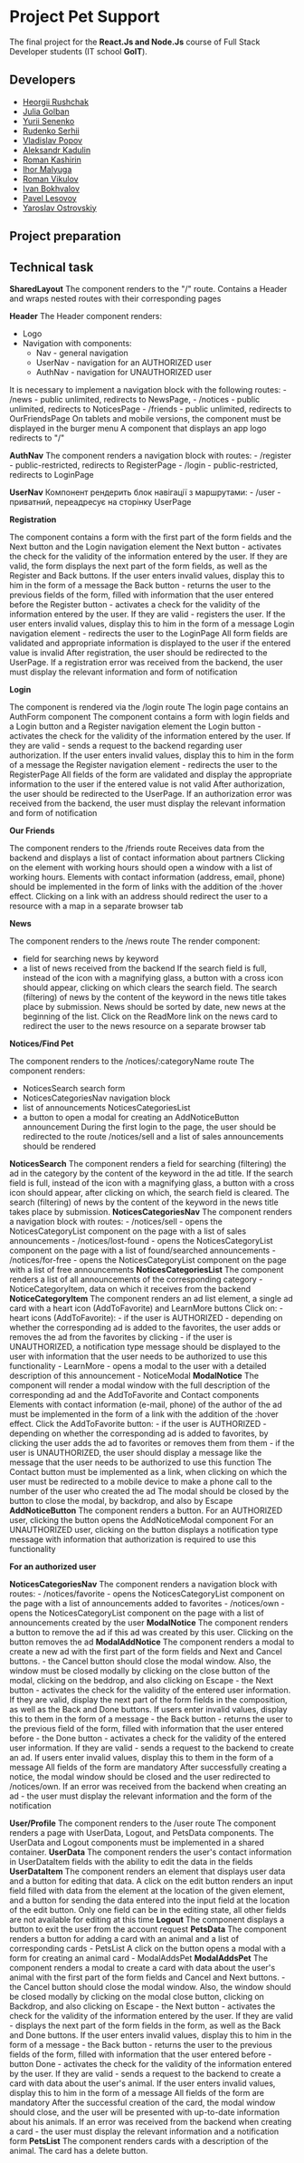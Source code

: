 
# Project Pet Support

The final project for the **React.Js and Node.Js** course of Full Stack Developer students (IT school **GoIT**).

## Developers

- [Heorgii Rushchak](https://github.com/Heorgii)
- [Julia Golban](https://github.com/JuliaGolban)
- [Yurii Senenko](https://github.com/YuriiSenenko)
- [Rudenko Serhii](https://github.com/rudenkoserhii)
- [Vladislav Popov](https://github.com/StudentVlad5)
- [Aleksandr Kadulin](https://github.com/NilKad)
- [Roman Kashirin](https://github.com/RomanKashyrin)
- [Ihor Malyuga](https://github.com/IhorMal)
- [Roman Vikulov](https://github.com/RomanVikulov)
- [Ivan Bokhvalov](https://github.com/bokhvalov)
- [Pavel Lesovoy](https://github.com/PavelLesovoy)
- [Yaroslav Ostrovskiy](https://github.com/ReddenUA)


## Project preparation


## Technical task

**SharedLayout**
  The component renders to the "/" route. Contains a Header and wraps nested routes with their corresponding pages
  
**Header**
  The Header component renders:
   - Logo
   - Navigation with components:
       - Nav - general navigation
       - UserNav - navigation for an AUTHORIZED user
       - AuthNav - navigation for UNAUTHORIZED user
       
  It is necessary to implement a navigation block with the following routes:
     - /news - public unlimited, redirects to NewsPage,
     - /notices - public unlimited, redirects to NoticesPage
     - /friends - public unlimited, redirects to OurFriendsPage
  On tablets and mobile versions, the component must be displayed in the burger menu
  A component that displays an app logo redirects to "/"
  
  **AuthNav**
    The component renders a navigation block with routes:
    - /register - public-restricted, redirects to RegisterPage
    - /login - public-restricted, redirects to LoginPage
   
  **UserNav**
    Компонент рендерить блок навігації з маршрутами:
    - /user - приватний, переадресує на сторінку UserPage
    
**Registration**

  The component contains a form with the first part of the form fields and the Next button and the Login navigation element
  the Next button - activates the check for the validity of the information entered by the user. If they are valid, the form displays the next part of the form         fields, as well as the Register and Back buttons. If the user enters invalid values, display this to him in the form of a message
  the Back button - returns the user to the previous fields of the form, filled with information that the user entered before
  the Register button - activates a check for the validity of the information entered by the user. If they are valid - registers the user. If the user enters           invalid values, display this to him in the form of a message
  Login navigation element - redirects the user to the LoginPage
  All form fields are validated and appropriate information is displayed to the user if the entered value is invalid
  After registration, the user should be redirected to the UserPage. If a registration error was received from the backend, the user must display the relevant         information and form of notification
    
 **Login**
 
   The component is rendered via the /login route
   The login page contains an AuthForm component
   The component contains a form with login fields and a Login button and a Register navigation element
   the Login button - activates the check for the validity of the information entered by the user. If they are valid - sends a request to the backend regarding user    authorization. If the user enters invalid values, display this to him in the form of a message
   the Register navigation element - redirects the user to the RegisterPage
   All fields of the form are validated and display the appropriate information to the user if the entered value is not valid
   After authorization, the user should be redirected to the UserPage. If an authorization error was received from the backend, the user must display the relevant      information and form of notification
    
**Our Friends**

  The component renders to the /friends route
  Receives data from the backend and displays a list of contact information about partners
  Clicking on the element with working hours should open a window with a list of working hours. Elements with contact information (address, email, phone) should be     implemented in the form of links with the addition of the :hover effect. Clicking on a link with an address should redirect the user to a resource with a map in a   separate browser tab
  
**News**

  The component renders to the /news route
  The render component:
   - field for searching news by keyword
   - a list of news received from the backend
  If the search field is full, instead of the icon with a magnifying glass, a button with a cross icon should appear, clicking on which clears the search field. The   search (filtering) of news by the content of the keyword in the news title takes place by submission.
  News should be sorted by date, new news at the beginning of the list.
  Click on the ReadMore link on the news card to redirect the user to the news resource on a separate browser tab
  
**Notices/Find Pet**

  The component renders to the /notices/:categoryName route
  The component renders:
   - NoticesSearch search form
   - NoticesCategoriesNav navigation block
   - list of announcements NoticesCategoriesList
   - a button to open a modal for creating an AddNoticeButton announcement
  During the first login to the page, the user should be redirected to the route /notices/sell and a list of sales announcements should be rendered
  
  **NoticesSearch**
    The component renders a field for searching (filtering) the ad in the category by the content of the keyword in the ad title. If the search field is full,           instead of the icon with a magnifying glass, a button with a cross icon should appear, after clicking on which, the search field is cleared. The search               (filtering) of news by the content of the keyword in the news title takes place by submission.
  **NoticesCategoriesNav**
    The component renders a navigation block with routes:
    - /notices/sell - opens the NoticesCategoryList component on the page with a list of sales announcements
    - /notices/lost-found - opens the NoticesCategoryList component on the page with a list of found/searched announcements
    - /notices/for-free - opens the NoticesCategoryList component on the page with a list of free announcements
  **NoticesCategoriesList**
    The component renders a list of all announcements of the corresponding category - NoticeCategoryItem, data on which it receives from the backend
  **NoticeCategoryItem** 
    The component renders an ad list element, a single ad card with a heart icon (AddToFavorite) and LearnMore buttons
    Click on:
      - heart icons (AddToFavorite):
      - if the user is AUTHORIZED - depending on whether the corresponding ad is added to the favorites, the user adds or removes the ad from the favorites by             clicking
      - if the user is UNAUTHORIZED, a notification type message should be displayed to the user with information that the user needs to be authorized to use this         functionality
      - LearnMore - opens a modal to the user with a detailed description of this announcement - NoticeModal
  **ModalNotice**
    The component will render a modal window with the full description of the corresponding ad and the AddToFavorite and Contact components
    Elements with contact information (e-mail, phone) of the author of the ad must be implemented in the form of a link with the addition of the :hover effect.           Click the AddToFavorite button:
          - if the user is AUTHORIZED - depending on whether the corresponding ad is added to favorites, by clicking the user adds the ad to favorites or removes               them from them
          - if the user is UNAUTHORIZED, the user should display a message like the message that the user needs to be authorized to use this function
         The Contact button must be implemented as a link, when clicking on which the user must be redirected to a mobile device to make a phone call to the number            of the user who created the ad
         The modal should be closed by the button to close the modal, by backdrop, and also by Escape
   **AddNoticeButton**
     The component renders a button.
     For an AUTHORIZED user, clicking the button opens the AddNoticeModal component
     For an UNAUTHORIZED user, clicking on the button displays a notification type message with information that authorization is required to use this functionality
     
   **For an authorized user**
   
   **NoticesCategoriesNav**
     The component renders a navigation block with routes:
     - /notices/favorite - opens the NoticesCategoryList component on the page with a list of announcements added to favorites
     - /notices/own - opens the NoticesCategoryList component on the page with a list of announcements created by the user
   **ModalNotice**
     The component renders a button to remove the ad if this ad was created by this user.
     Clicking on the button removes the ad
   **ModalAddNotice**
     The component renders a modal to create a new ad with the first part of the form fields and Next and Cancel buttons.
     - the Cancel button should close the modal window. Also, the window must be closed modally by clicking on the close button of the modal, clicking on the              beddrop, and also clicking on Escape
     - the Next button - activates the check for the validity of the entered user information. If they are valid, display the next part of the form fields in the          composition, as well as the Back and Done buttons. If users enter invalid values, display this to them in the form of a message
     - the Back button - returns the user to the previous field of the form, filled with information that the user entered before
     - the Done button - activates a check for the validity of the entered user information. If they are valid - sends a request to the backend to create an ad. If        users enter invalid values, display this to them in the form of a message
     All fields of the form are mandatory
     After successfully creating a notice, the modal window should be closed and the user redirected to /notices/own. If an error was received from the backend when      creating an ad - the user must display the relevant information and the form of the notification
     
**User/Profile**
  The component renders to the /user route
  The component renders a page with UserData, Logout, and PetsData components.
  The UserData and Logout components must be implemented in a shared container.
  **UserData**
    The component renders the user's contact information in UserDataItem fields with the ability to edit the data in the fields
  **UserDataItem**
    The component renders an element that displays user data and a button for editing that data.
    A click on the edit button renders an input field filled with data from the element at the location of the given element, and a button for sending the data           entered into the input field at the location of the edit button. Only one field can be in the editing state, all other fields are not available for editing at       this time
  **Logout**
    The component displays a button to exit the user from the account request
  **PetsData**
    The component renders a button for adding a card with an animal and a list of corresponding cards - PetsList
    A click on the button opens a modal with a form for creating an animal card - ModalAddsPet
  **ModalAddsPet**
    The component renders a modal to create a card with data about the user's animal with the first part of the form fields and Cancel and Next buttons.
    - the Cancel button should close the modal window. Also, the window should be closed modally by clicking on the modal close button, clicking on Backdrop, and         also clicking on Escape
    - the Next button - activates the check for the validity of the information entered by the user. If they are valid - displays the next part of the form fields in     the form, as well as the Back and Done buttons. If the user enters invalid values, display this to him in the form of a message
    - the Back button - returns the user to the previous fields of the form, filled with information that the user entered before
    - button Done - activates the check for the validity of the information entered by the user. If they are valid - sends a request to the backend to create a card     with data about the user's animal. If the user enters invalid values, display this to him in the form of a message
    All fields of the form are mandatory
    After the successful creation of the card, the modal window should close, and the user will be presented with up-to-date information about his animals. If an         error was received from the backend when creating a card - the user must display the relevant information and a notification form
  **PetsList**
    The component renders cards with a description of the animal. The card has a delete button.
